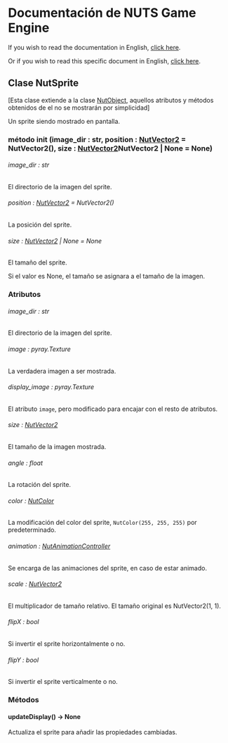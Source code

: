 # Documentación de NUTS Game Engine

If you wish to read the documentation in English, [click here](/DOCUMENTATION/INDEX.md).

Or if you wish to read this specific document in English, [click here](/DOCUMENTATION/FILES/NUTSPRITE.md).

## Clase NutSprite

[Esta clase extiende a la clase [NutObject](/DOCUMENTATION_Ñ/FILES/NUTOBJECT.md), aquellos atributos y métodos obtenidos de el no se mostrarán por simplicidad]

Un sprite siendo mostrado en pantalla.

### método init (image_dir : str, position : [NutVector2](/DOCUMENTATION/FILES/NUTVECTOR2.md) = NutVector2(), size : [NutVector2](/DOCUMENTATION/FILES/NUTVECTOR2.md)NutVector2 | None = None)

###### image_dir : str

El directorio de la imagen del sprite.

###### position : [NutVector2](/DOCUMENTATION/FILES/NUTVECTOR2.md) = NutVector2()

La posición del sprite.

###### size : [NutVector2](/DOCUMENTATION/FILES/NUTVECTOR2.md) | None = None

El tamaño del sprite.

Si el valor es None, el tamaño se asignara a el tamaño de la imagen.

### Atributos

###### image_dir : str

El directorio de la imagen del sprite.

###### image : pyray.Texture

La verdadera imagen a ser mostrada.

###### display_image : pyray.Texture

El atributo `image`, pero modificado para encajar con el resto de atributos.

###### size : [NutVector2](/DOCUMENTATION/FILES/NUTVECTOR2.md)

El tamaño de la imagen mostrada.

###### angle : float

La rotación del sprite.

###### color : [NutColor](/DOCUMENTATION/FILES/NUTCOLOR.md)

La modificación del color del sprite, `NutColor(255, 255, 255)` por predeterminado.

###### animation : [NutAnimationController](/DOCUMENTATION/FILES/NUTANIMATIONCONTROLLER.md)

Se encarga de las animaciones del sprite, en caso de estar animado.

###### scale : [NutVector2](/DOCUMENTATION/FILES/NUTVECTOR2.md)

El multiplicador de tamaño relativo. El tamaño original es NutVector2(1, 1).

###### flipX : bool

Si invertir el sprite horizontalmente o no.

###### flipY : bool

Si invertir el sprite verticalmente o no.

### Métodos

#### updateDisplay() -> None

Actualiza el sprite para añadir las propiedades cambiadas.
